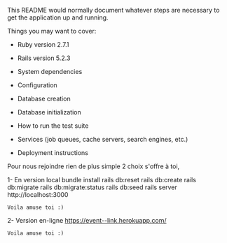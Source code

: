 <img src="https://i.goopics.net/WY0D3.png" alt="">

This README would normally document whatever steps are necessary to get the
application up and running.

Things you may want to cover:

* Ruby version 2.7.1
* Rails version 5.2.3

* System dependencies

* Configuration

* Database creation

* Database initialization

* How to run the test suite

* Services (job queues, cache servers, search engines, etc.)

* Deployment instructions

Pour nous rejoindre rien de plus simple 2 choix s'offre à toi,

  1- En version local
    bundle install
    rails db:reset
    rails db:create
    rails db:migrate
    rails db:migrate:status
    rails db:seed
    rails server
    http://localhost:3000
    
    Voila amuse toi :)
    
  2- Version en-ligne
    https://event--link.herokuapp.com/
    
    Voila amuse toi :)
